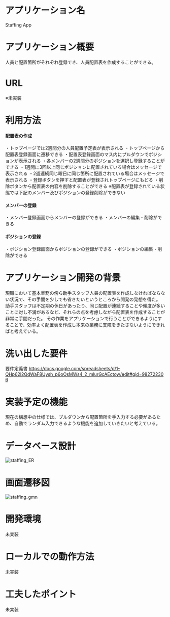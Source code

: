 # アプリケーション名
Staffing App

# アプリケーション概要
人員と配置箇所がそれぞれ登録でき、人員配置表を作成することができる。

# URL
※未実装

# 利用方法

#### 配置表の作成
・トップページでは2週間分の人員配置予定表が表示される
・トップページから配置表登録画面に遷移できる
・配置表登録画面のマス内にプルダウンでポジションが表示される
・各メンバーの2週間分のポジションを選択し登録することができる
・1週間に3回以上同じポジションに配置されている場合はメッセージで表示される
・2週連続同じ曜日に同じ箇所に配置されている場合はメッセージで表示される
・登録ボタンを押すと配置表が登録されトップページにもどる
・削除ボタンから配置表の内容を削除することができる
※配置表が登録されている状態では下記のメンバー及びポジションの登録削除ができない
#### メンバーの登録
・メンバー登録画面からメンバーの登録ができる
・メンバーの編集・削除ができる
#### ポジションの登録
・ポジション登録画面からポジションの登録ができる
・ポジションの編集・削除ができる




# アプリケーション開発の背景
現職において基本業務の傍ら助手スタッフ人員の配置表を作成しなければならない状況で、その手間を少しでも省きたいというところから開発の発想を得た。
助手スタッフは不定期の休日があったり、同じ配置が連続することや頻度が多いことに対し不満があるなど、それらの点を考慮しながら配置表を作成することが非常に手間だった。
その作業をアプリケーションで行うことができるようにすることで、効率よく配置表を作成し本来の業務に支障をきたさないようにできればと考えている。

# 洗い出した要件
要件定義書
https://docs.google.com/spreadsheets/d/1-QHp62l2QdWaF8Uysh_p6oOsMWs4_2_mlurGcAEctow/edit#gid=982722306

# 実装予定の機能
現在の構想中の仕様では、プルダウンから配置箇所を手入力する必要があるため、自動でランダム入力できるような機能を追加していきたいと考えている。

# データベース設計
![staffing_ER](https://user-images.githubusercontent.com/115336998/220905360-13f1171d-be85-4df6-84a7-62e0f6bea3cb.png)

# 画面遷移図
![staffing_gmn](https://user-images.githubusercontent.com/115336998/220905374-e380e3b0-c480-4d6d-9607-c740cebafb4e.png)


# 開発環境
未実装

# ローカルでの動作方法
未実装

# 工夫したポイント
未実装

